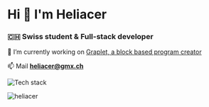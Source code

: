 <h1>Hi 👋 I'm Heliacer</h1>
<h3>🇨🇭 Swiss student & Full-stack developer</h3>

🔭 I’m currently working on [Graplet, a block based program creator](https://github.com/graplet/graplet.github.io)

 📫 Mail **heliacer@gmx.ch**

![Tech stack](https://skillicons.dev/icons?i=react,vite,tailwind,nextjs,nodejs,py)

<img align="center" src="https://github-readme-stats.vercel.app/api/top-langs?username=heliacer&show_icons=true&locale=en&layout=compact&theme=dark" alt="heliacer" />
